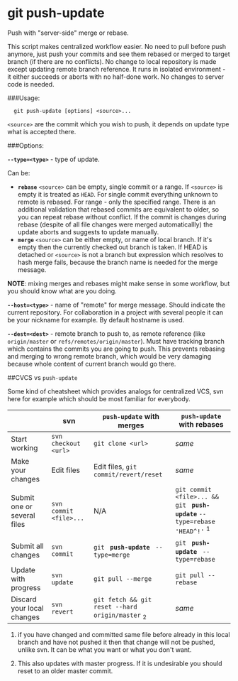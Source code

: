 # git push-update
Push with "server-side" merge or rebase.

This script makes centralized workflow easier. No need to pull before push anymore, just push your commits and see them rebased or merged to target branch (if there are no conflicts). No change to local repository is made except updating remote branch reference. It runs in isolated environment - it either succeeds or aborts with no half-done work. No changes to server code is needed.

###Usage:

      git push-update [options] <source>...

`<source>` are the commit which you wish to push, it depends on update type what is accepted there.

###Options:

**`--type=<type>`** - type of update.

Can be:

 - **`rebase`** `<source>` can be empty, single commit or a range. If `<source>` is empty it is treated as `HEAD`. For single commit everything unknown to remote is rebased. For range - only the specified range. There is an additional validation that rebased commits are equivalent to older, so you can repeat rebase without conflict. If the commit is changes during rebase (despite of all file changes were merged automaticallly) the update aborts and suggests to update manually.
 - **`merge`** `<source>` can be either empty, or name of local branch. If it's empty then the currently checked out branch is taken. If HEAD is detached or `<source>` is not a branch but expression which resolves to hash merge fails, because the branch name is needed for the merge message.

**NOTE**: mixing merges and rebases might make sense in some workflow, but you should know what are you doing.

**`--host=<type>`** - name of "remote" for merge message. Should indicate the current repository. For collaboration in a project with several people it can be your nickname for example. By default hostname is used.

**`--dest=<dest>`** - remote branch to push to, as remote reference (like `origin/master` or `refs/remotes/origin/master`). Must have tracking branch which contains the commits you are going to push. This prevents rebasing and merging to wrong remote branch, which would be very damaging because whole content of current branch would go there.

##CVCS vs `push-update`

Some kind of cheatsheet which provides analogs for centralized VCS, svn here for example which should be most familiar for everybody.

|             |svn|`push-update` with merges|`push-update` with rebases|
|-------------|---|-------------------------|--------------------------|
|Start working|`svn checkout <url>`|`git clone <url>`| *same* |
|Make your changes|Edit files|Edit files, `git commit/revert/reset`| *same* |
|Submit one or several files|`svn commit <file>...`|N/A|`git commit <file>... && git ` **`push-update`** `--type=rebase 'HEAD^!'` <sup>1</sup>|
|Submit all changes|`svn commit`|`git ` **`push-update`** ` --type=merge`|`git ` **`push-update`** ` --type=rebase`|
|Update with progress|`svn update`|`git pull --merge`|`git pull --rebase`|
|Discard your local changes|`svn revert`|`git fetch && git reset --hard origin/master` <sub>2</sup>| *same* |

1) if you have changed and committed same file before already in this local branch and have not pushed it then that change will not be pushed, unlike svn. It can be what you want or what you don't want.

2) This also updates with master progress. If it is undesirable you should reset to an older master commit.
